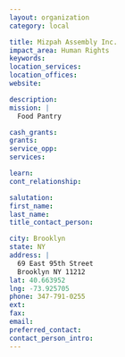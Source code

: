 ```yaml
---
layout: organization
category: local

title: Mizpah Assembly Inc.
impact_area: Human Rights
keywords: 
location_services: 
location_offices: 
website: 

description: 
mission: |
  Food Pantry

cash_grants: 
grants: 
service_opp: 
services: 

learn: 
cont_relationship: 

salutation: 
first_name: 
last_name: 
title_contact_person: 

city: Brooklyn
state: NY
address: |
  69 East 95th Street    
  Brooklyn NY 11212
lat: 40.663952
lng: -73.925705
phone: 347-791-0255
ext: 
fax: 
email: 
preferred_contact: 
contact_person_intro: 
---
```

